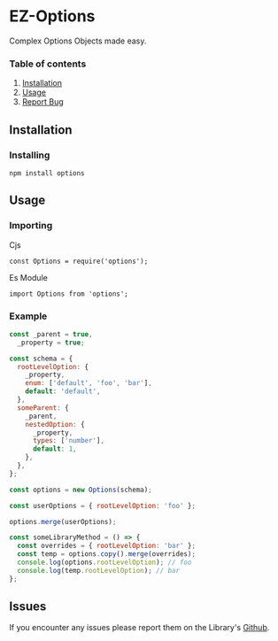 # EZ-Options

Complex Options Objects made easy.

### Table of contents

1. [ Installation](#Install)
2. [ Usage](#usage)
3. [ Report Bug](#bugs)

<a name="Install"></a>

## Installation

### Installing

```
npm install options
```
<a name="Install"></a>

## Usage

### Importing

Cjs

```
const Options = require('options');
```

Es Module

```
import Options from 'options';
```

### Example

```javascript
const _parent = true,
  _property = true;

const schema = {
  rootLevelOption: {
    _property,
    enum: ['default', 'foo', 'bar'],
    default: 'default',
  },
  someParent: {
    _parent,
    nestedOption: {
      _property,
      types: ['number'],
      default: 1,
    },
  },
};

const options = new Options(schema);

const userOptions = { rootLevelOption: 'foo' };

options.merge(userOptions);

const someLibraryMethod = () => {
  const overrides = { rootLevelOption: 'bar' };
  const temp = options.copy().merge(overrides);
  console.log(options.rootLevelOption); // foo
  console.log(temp.rootLevelOption); // bar
};
```

<a name="bugs"></a>

## Issues

If you encounter any issues please report them on the Library's [Github](https://github.com/JazzBrown1/options/issues).
